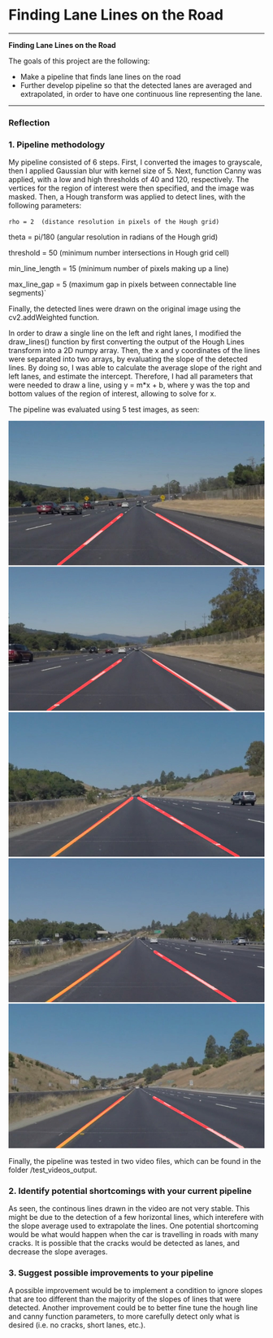 # **Finding Lane Lines on the Road** 

---

**Finding Lane Lines on the Road**

The goals of this project are the following:
* Make a pipeline that finds lane lines on the road
* Further develop pipeline so that the detected lanes are averaged and extrapolated, in order to have one continuous line representing the lane.


[//]: # (Image References)

[image1]: ./test_images_output/solidWhiteCurve.jpg "Fig. 1"
[image2]: ./test_images_output/solidWhiteRight.jpg "Fig. 2"
[image3]: ./test_images_output/solidYellowCurve.jpg "Fig. 3"
[image4]: ./test_images_output/solidYellowLeft.jpg "Fig. 4"
[image5]: ./test_images_output/whiteCarLaneSwitch_out.jpg "Fig. 5"

---

### Reflection

### 1. Pipeline methodology

My pipeline consisted of 6 steps. First, I converted the images to grayscale, then I applied Gaussian blur with kernel size of 5. Next, function Canny was applied, with a low and high thresholds of 40 and 120, respectively. The vertices for the region of interest were then specified, and the image was masked. Then, a Hough transform was applied to detect lines, with the following parameters:

`rho = 2  (distance resolution in pixels of the Hough grid)`

theta = pi/180 (angular resolution in radians of the Hough grid)

threshold = 50 (minimum number intersections in Hough grid cell)

min_line_length = 15 (minimum number of pixels making up a line)

max_line_gap = 5 (maximum gap in pixels between connectable line segments)`

Finally, the detected lines were drawn on the original image using the cv2.addWeighted function.

In order to draw a single line on the left and right lanes, I modified the draw_lines() function by first converting the output of the Hough Lines transform into a 2D numpy array. Then, the x and y coordinates of the lines were separated into two arrays, by evaluating the slope of the detected lines. By doing so, I was able to calculate the average slope of the right and left lanes, and estimate the intercept. Therefore, I had all parameters that were needed to draw a line, using y = m*x + b, where y was the top and bottom values of the region of interest, allowing to solve for x.

The pipeline was evaluated using 5 test images, as seen:

![Fig. 1][image1]
![Fig. 2][image2]
![Fig. 3][image3]
![Fig. 4][image4]
![Fig. 5][image5]

Finally, the pipeline was tested in two video files, which can be found in the folder /test_videos_output.

### 2. Identify potential shortcomings with your current pipeline

As seen, the continous lines drawn in the video are not very stable. This might be due to the detection of a few horizontal lines, which interefere with the slope average used to extrapolate the lines. One potential shortcoming would be what would happen when the car is travelling in roads with many cracks. It is possible that the cracks would be detected as lanes, and decrease the slope averages. 

### 3. Suggest possible improvements to your pipeline

A possible improvement would be to implement a condition to ignore slopes that are too different than the majority of the slopes of lines that were detected. Another improvement could be to better fine tune the hough line and canny function parameters, to more carefully detect only what is desired (i.e. no cracks, short lanes, etc.).

